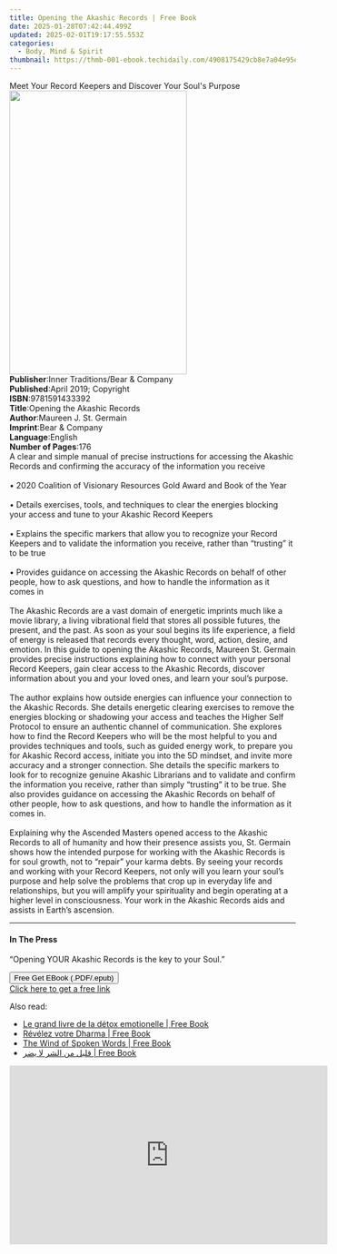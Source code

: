 ```yaml
---
title: Opening the Akashic Records | Free Book
date: 2025-01-28T07:42:44.499Z
updated: 2025-02-01T19:17:55.553Z
categories:
  - Body, Mind & Spirit
thumbnail: https://thmb-001-ebook.techidaily.com/4908175429cb8e7a04e95e68d8b03c18c873800c330d46738d22f797232947cf.jpg
---
```

<main id="book-container">
  <div class="flex flex-col">
    <div class="book-brief flex-1 py-6 px-4 sm:p-6 md:py-10 md:px-8">
      <!-- brief-->
      <div class="book-brief-main">
        Meet Your Record Keepers and Discover Your Soul's Purpose
      </div>
    </div>
    <div
      class="book-meta-info flex-1 grid gap-4 col-start-1 col-end-3 row-start-1 sm:mb-6 sm:grid-cols-4 lg:gap-6 lg:col-start-2 lg:row-end-6 lg:row-span-6 lg:mb-0"
    >
      <div
        class="book-meta-info-left place-content-center mt-4 p-4 text-sm leading-6 col-start-2 col-span-2 dark:text-slate-400"
      >
        <img
          class="w-full h-500 object-cover rounded-lg sm:h-255 sm:col-span-2 lg:col-span-full"
          src="https://img-001-ebook.techidaily.com/bc9ea4d6920bcc517773c481622d67dfcffd6180c2daefd988f008ad4f25fcf5.jpg"
          alt=""
          width="312"
          height="500"
        />
      </div>
      <div
        class="book-meta-info-right mt-2 col-start-1 row-start-2 col-span-3 self-center"
      >
        <!-- meta data  -->
        <div class="flex flex-col px-4 md:px-8">
          <div class="flex-1">
            <strong>Publisher</strong>:<span class="px-2"
              >Inner Traditions/Bear &amp; Company</span
            >
          </div>
          <div class="flex-1">
            <strong>Published</strong>:<span class="px-2"
              >April 2019; Copyright</span
            >
          </div>
          <div class="flex-1">
            <strong>ISBN</strong>:<span class="px-2">9781591433392</span>
          </div>
          <div class="flex-1">
            <strong>Title</strong>:<span class="px-2"
              >Opening the Akashic Records</span
            >
          </div>
          <div class="flex-1">
            <strong>Author</strong>:<span class="px-2"
              >Maureen J. St. Germain</span
            >
          </div>
          <div class="flex-1">
            <strong>Imprint</strong>:<span class="px-2"
              >Bear &amp; Company</span
            >
          </div>
          <div class="flex-1">
            <strong>Language</strong>:<span class="px-2">English</span>
          </div>
          <div class="flex-1">
            <strong>Number of Pages</strong>:<span class="px-2">176</span>
          </div>
        </div>
      </div>
    </div>
    <div class="book-description flex-1 py-6 px-4 sm:p-6 md:py-10 md:px-8">
      <div class="book-description-main">
        <div accordion-content="" id="description">
          A clear and simple manual of precise instructions for accessing the
          Akashic Records and confirming the accuracy of the information you
          receive <br /><br />• 2020 Coalition of Visionary Resources Gold Award
          and Book of the Year <br /><br />• Details exercises, tools, and
          techniques to clear the energies blocking your access and tune to your
          Akashic Record Keepers <br /><br />• Explains the specific markers
          that allow you to recognize your Record Keepers and to validate the
          information you receive, rather than “trusting” it to be true
          <br /><br />• Provides guidance on accessing the Akashic Records on
          behalf of other people, how to ask questions, and how to handle the
          information as it comes in <br /><br />The Akashic Records are a vast
          domain of energetic imprints much like a movie library, a living
          vibrational field that stores all possible futures, the present, and
          the past. As soon as your soul begins its life experience, a field of
          energy is released that records every thought, word, action, desire,
          and emotion. In this guide to opening the Akashic Records, Maureen St.
          Germain provides precise instructions explaining how to connect with
          your personal Record Keepers, gain clear access to the Akashic
          Records, discover information about you and your loved ones, and learn
          your soul’s purpose. <br /><br />The author explains how outside
          energies can influence your connection to the Akashic Records. She
          details energetic clearing exercises to remove the energies blocking
          or shadowing your access and teaches the Higher Self Protocol to
          ensure an authentic channel of communication. She explores how to find
          the Record Keepers who will be the most helpful to you and provides
          techniques and tools, such as guided energy work, to prepare you for
          Akashic Record access, initiate you into the 5D mindset, and invite
          more accuracy and a stronger connection. She details the specific
          markers to look for to recognize genuine Akashic Librarians and to
          validate and confirm the information you receive, rather than simply
          “trusting” it to be true. She also provides guidance on accessing the
          Akashic Records on behalf of other people, how to ask questions, and
          how to handle the information as it comes in. <br /><br />Explaining
          why the Ascended Masters opened access to the Akashic Records to all
          of humanity and how their presence assists you, St. Germain shows how
          the intended purpose for working with the Akashic Records is for soul
          growth, not to “repair” your karma debts. By seeing your records and
          working with your Record Keepers, not only will you learn your soul’s
          purpose and help solve the problems that crop up in everyday life and
          relationships, but you will amplify your spirituality and begin
          operating at a higher level in consciousness. Your work in the Akashic
          Records aids and assists in Earth’s ascension.
        </div>
        <div class="accordion-fader"></div>
      </div>
    </div>
    <div class="book-excerpts flex-1 py-6 px-4 sm:p-6 md:py-10 md:px-8">
      <!-- excerpts-->
      <div class="book-excerpts-main">
        <hr />
        <h4 class="placeholder placeholder-heading">
          <span>In The Press</span>
        </h4>
        <p>“Opening YOUR Akashic Records is the key to your Soul.”</p>
      </div>
    </div>
    <div
      class="book-about-author flex-1 py-6 px-4 sm:p-6 md:py-10 md:px-8"
    ></div>
    <div class="book-free-get flex-1 py-6 px-4 sm:p-6 md:py-10 md:px-8">
      <button
        id="btn-free-get"
        class="bg-blue-500 hover:bg-blue-700 text-white font-bold py-2 px-4 rounded"
      >
        Free Get EBook (.PDF/.epub)
      </button>
      <div id="countdown-display" class="px-2 text-lg mt-2"></div>
      <a
        id="free-link"
        class="hidden bg-blue-500 hover:bg-blue-700 text-white font-bold py-2 px-4 rounded"
        href="https://www.ebooks.com/en-us/book/96393659/opening-the-akashic-records/maureen-j-st-germain/"
        target="_blank"
        >Click here to get a free link</a
      >
    </div>
    <script>
      let countdownTime = 0;
      let countdownInterval = null;
      document
        .getElementById('btn-free-get')
        .addEventListener('click', startCountdown);
      function startCountdown() {
        countdownTime = new Date().getTime() + 60000 * 3;
        countdownInterval = setInterval(updateCountdown, 1000);
        document.getElementById('btn-free-get').disabled = true;
        document
          .getElementById('btn-free-get')
          .classList.add('bg-gray-500', 'cursor-not-allowed');
      }
      function updateCountdown() {
        let currentTime = new Date().getTime();
        let timeLeft = countdownTime - currentTime;
        let secondsLeft = Math.floor(timeLeft / 1000);
        document.getElementById('countdown-display').innerHTML =
          `Remaining time: ${secondsLeft} seconds.`;
        if (secondsLeft <= 0) {
          clearInterval(countdownInterval);
          document.getElementById('btn-free-get').classList.add('hidden');
          document.getElementById('free-link').classList.remove('hidden');
          document.getElementById('countdown-display').innerHTML = '';
        }
      }
    </script>
  </div>
</main>

<ins class="adsbygoogle"
      style="display:block"
      data-ad-client="ca-pub-7571918770474297"
      data-ad-slot="8358498916"
      data-ad-format="auto"
      data-full-width-responsive="true"></ins>
    

<span class="atpl-alsoreadstyle">Also read:</span>
<div><ul>
<li><a href="https://novels-ebooks.techidaily.com/211473334--le-grand-livre-de-la-detox-emotionelle/"><u>Le grand livre de la détox emotionelle | Free Book</u></a></li>
<li><a href="https://novels-ebooks.techidaily.com/211473385-9782385640118-revelez-votre-dharma/"><u>Révélez votre Dharma | Free Book</u></a></li>
<li><a href="https://novels-ebooks.techidaily.com/211475845-9798987506233-the-wind-of-spoken-words/"><u>The Wind of Spoken Words | Free Book</u></a></li>
<li><a href="https://novels-ebooks.techidaily.com/211475075-9789948749684-klyl-mn-alshr-la-ydr/"><u>قليل من الشر لا يضر | Free Book</u></a></li>
</ul></div>

<!-- affiliate ads begin -->
<iframe width="560" height="315" src="https://www.youtube.com/embed/aoMiYpYiFZs?si=qvYvGytDD17fvSXO" title="YouTube video player" frameborder="0" allow="accelerometer; autoplay; clipboard-write; encrypted-media; gyroscope; picture-in-picture; web-share" referrerpolicy="strict-origin-when-cross-origin" allowfullscreen></iframe>
<!-- affiliate ads end -->


